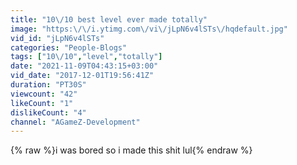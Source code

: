```yaml
---
title: "10\/10 best level ever made totally"
image: "https:\/\/i.ytimg.com\/vi\/jLpN6v4lSTs\/hqdefault.jpg"
vid_id: "jLpN6v4lSTs"
categories: "People-Blogs"
tags: ["10\/10","level","totally"]
date: "2021-11-09T04:43:15+03:00"
vid_date: "2017-12-01T19:56:41Z"
duration: "PT30S"
viewcount: "42"
likeCount: "1"
dislikeCount: "4"
channel: "AGameZ-Development"
---
```

{% raw %}i was bored so i made this shit lul{% endraw %}
